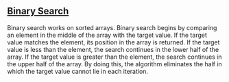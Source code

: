 ## [Binary Search]

Binary search works on sorted arrays. Binary search begins by comparing an
element in the middle of the array with the target value. If the target value
matches the element, its position in the array is returned. If the target value
is less than the element, the search continues in the lower half of the array.
If the target value is greater than the element, the search continues in the upper
half of the array. By doing this, the algorithm eliminates the half in which the
target value cannot lie in each iteration.

[binary search]: https://github.com/mthnglac/CodingFundamentals/tree/master/binary-search
